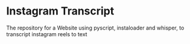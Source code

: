 # Instagram Transcript
The repository for a Website using pyscript, instaloader and whisper, to transcript instagram reels to text
